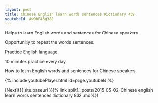 ```yaml
---
layout: post
title: Chinese English learn words sentences Dictionary 459 
youtubeId: Aw9hF46g388
---
```

 
 
Helps to learn English words and sentences for Chinese speakers.

Opportunitiy to repeat the words sentences. 

Practice English language. 
 
10 minutes practice every day. 
 
How to learn English words and sentences for Chinese speakers 
 
{% include youtubePlayer.html id=page.youtubeId %}
 
 
[Next]({{ site.baseurl }}{% link  split1/_posts/2015-05-02-Chinese english learn words sentences dictionary 832 .md%})
 

